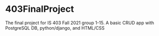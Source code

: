 # 403FinalProject
The final project for IS 403 Fall 2021 group 1-15. A basic CRUD app with PostgreSQL DB, python/django, and HTML/CSS
